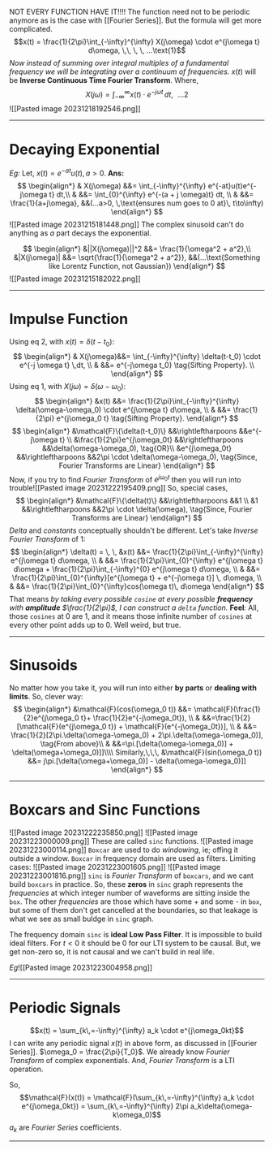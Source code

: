 NOT EVERY FUNCTION HAVE IT!!!!
The function need not to be periodic anymore as is the case with [[Fourier Series]]. But the formula will get more complicated.
$$x(t) = \frac{1}{2\pi}\int_{-\infty}^{\infty} X(j\omega) \cdot e^{j\omega t} d\omega, \,\, \, \, ...\text{1}$$
*Now instead of summing over integral multiples of a fundamental frequency we will be integrating over a continuum of frequencies.*
$x(t)$ will be **Inverse Continuous Time Fourier Transform**.
Where, $$X(j\omega) = \int_{-\infty}^{\infty} x(t) \cdot e^{-j \omega t} \,dt \tag{Continuous Time Fourier Transform} , \,\, \, \, ...\text{2}$$
![[Pasted image 20231218192546.png]]
***
# Decaying Exponential

*Eg:* Let, $x(t) = e^{-at}u(t), a>0$.
**Ans:** 
$$
\begin{align*}
& X(j\omega) &&= \int_{-\infty}^{\infty} e^{-at}u(t)e^{-j\omega t} dt,\\
& &&= \int_{0}^{\infty} e^{-(a + j \omega)t} dt, \\
& &&= \frac{1}{a+j\omega}, &&(...a>0, \,\text{ensures num goes to 0 at}\, t\to\infty)
\end{align*}
$$
![[Pasted image 20231215181448.png]]
The complex sinusoid can't do anything as $a$ part decays the exponential.

$$
\begin{align*}
&||X(j\omega)||^2 &&= \frac{1}{\omega^2 + a^2},\\
&|X(j\omega)| &&= \sqrt{\frac{1}{\omega^2 + a^2}}, &&(...\text{Something like Lorentz Function, not Gaussian})
\end{align*}
$$
![[Pasted image 20231215182022.png]]
***
# Impulse Function

Using eq $2$, with $x(t) = \delta(t-t_0)$:
$$
\begin{align*}
& X(j\omega)&&= \int_{-\infty}^{\infty} \delta(t-t_0) \cdot e^{-j \omega t} \,dt, \\
& &&= e^{-j\omega t_0} \tag{Sifting Property}. \\
\end{align*}
$$
Using eq $1$, with $X(j\omega) = \delta(\omega-\omega_0)$:
$$
\begin{align*}
&x(t) &&= \frac{1}{2\pi}\int_{-\infty}^{\infty} \delta(\omega-\omega_0) \cdot e^{j\omega t} d\omega, \\
& &&= \frac{1}{2\pi} e^{j\omega_0 t} \tag{Sifting Property}.
\end{align*}
$$
$$
\begin{align*}
&\mathcal{F}\{\delta(t-t_0)\} &&\rightleftharpoons &&e^{-j\omega t} \\
&\frac{1}{2\pi}e^{j\omega_0t} &&\rightleftharpoons &&\delta(\omega-\omega_0), \tag{OR}\\
&e^{j\omega_0t} &&\rightleftharpoons &&2\pi \cdot \delta(\omega-\omega_0), \tag{Since, Fourier Transforms are Linear}
\end{align*}
$$
Now, if you try to find *Fourier Transform* of $e^{j\omega_0 t}$ then you will run into trouble![[Pasted image 20231222195409.png]]
So, special cases,
$$
\begin{align*}
&\mathcal{F}\{\delta(t)\} &&\rightleftharpoons &&1 \\
&1 &&\rightleftharpoons &&2\pi \cdot \delta(\omega), \tag{Since, Fourier Transforms are Linear}
\end{align*}
$$
*Delta* and *constants* conceptually shouldn't be different.
Let's take *Inverse Fourier Transform* of $1$:
$$
\begin{align*}
\delta(t) = \, \, &x(t) &&= \frac{1}{2\pi}\int_{-\infty}^{\infty} e^{j\omega t} d\omega, \\
& &&= \frac{1}{2\pi}\int_{0}^{\infty} e^{j\omega t} d\omega + \frac{1}{2\pi}\int_{-\infty}^{0} e^{j\omega t} d\omega, \\
& &&= \frac{1}{2\pi}\int_{0}^{\infty}[e^{j\omega t} + e^{-j\omega t}] \, d\omega, \\
& &&= \frac{1}{2\pi}\int_{0}^{\infty}cos(\omega t)\, d\omega
\end{align*}
$$That means *by taking every possible `cosine` at every possible **frequency** with **amplitude** $\frac{1}{2\pi}$, I can construct a `delta` function.*
**Feel**: All, those `cosines` at $0$ are $1$, and it means those infinite number of `cosines` at every other point adds up to $0$. Well weird, but true.
***
# Sinusoids

No matter how you take it, you will run into either **by parts** or **dealing with limits**. So, clever way:
$$
\begin{align*}
&\mathcal{F}(cos(\omega_0 t)) &&= \mathcal{F}(\frac{1}{2}e^{j\omega_0 t}+ \frac{1}{2}e^{-j\omega_0t}), \\
& &&=\frac{1}{2}[\mathcal{F}(e^{j\omega_0 t}) + \mathcal{F}(e^{-j\omega_0t})], \\
& &&= \frac{1}{2}[2\pi.\delta(\omega-\omega_0) + 2\pi.\delta(\omega-\omega_0)], \tag{From above}\\
& &&=\pi.[\delta(\omega-\omega_0)] + \delta(\omega+\omega_0)]]\\\\
Similarly,\,\,\, &\mathcal{F}(sin(\omega_0 t)) &&= j\pi.[\delta(\omega+\omega_0)] - \delta(\omega-\omega_0)]]
\end{align*}
$$
***
# Boxcars and Sinc Functions

![[Pasted image 20231222235850.png]]
![[Pasted image 20231223000009.png]]
These are called `sinc` functions.
![[Pasted image 20231223000114.png]]
`Boxcar` are used to do *windowing*, ie; offing it outside a window.
`Boxcar` in frequency domain are used as filters.
Limiting cases:
![[Pasted image 20231223001605.png]]
![[Pasted image 20231223001816.png]]
`sinc` is *Fourier Transform* of `boxcars`, and we cant build `boxcars` in practice. So, these **zeros** in `sinc` graph represents the *frequencies* at which integer number of waveforms are sitting inside the `box`. The other *frequencies* are those which have some + and some - in `box`, but some of them don't get cancelled at the boundaries, so that leakage is what we see as small buldge in `sinc` graph.

The frequency domain `sinc` is **ideal Low Pass Filter**. It is impossible to build ideal filters. For $t < 0$ it should be $0$ for our LTI system to be causal. But, we get non-zero so, it is not causal and we can't build in real life.

*Eg*![[Pasted image 20231223004958.png]]
***
# Periodic Signals

$$x(t) = \sum_{k\,=-\infty}^{\infty} a_k \cdot e^{j\omega_0kt}$$
I can write any periodic signal $x(t)$ in above form, as discussed in [[Fourier Series]].
$\omega_0 = \frac{2\pi}{T_0}$.
We already know *Fourier Transform* of complex exponentials.
And, *Fourier Transform* is a LTI operation.

So, $$\mathcal{F}(x(t)) = \mathcal{F}(\sum_{k\,=-\infty}^{\infty} a_k \cdot e^{j\omega_0kt}) = \sum_{k\,=-\infty}^{\infty} 2\pi a_k\delta(\omega-k\omega_0)$$
$a_k$ are *Fourier Series* coefficients.
***

